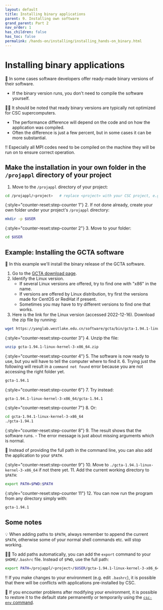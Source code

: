 ```yaml
---
layout: default
title: Installing binary applications
parent: 9. Installing own software
grand_parent: Part 2
nav_order: 1
has_children: false
has_toc: false
permalink: /hands-on/installing/installing_hands-on_binary.html
---
```


# Installing binary applications

💬 In some cases software developers offer ready-made binary versions of their software.

- If the binary version runs, you don't need to compile the software yourself.

☝🏻 It should be noted that ready binary versions are typically not optimized for CSC supercomputers.

- The performance difference will depend on the code and on how the application was compiled.
- Often the difference is just a few percent, but in some cases it can be more substantial.

‼️ Especially all MPI codes need to be compiled on the machine they will be run on to ensure correct operation.

## Make the installation in your own folder in the `/projappl` directory of your project

1. Move to the `/projappl` directory of your project:

```bash
cd /projappl/<project>   # replace <project> with your CSC project, e.g. project_2001234
```

{:style="counter-reset:step-counter 1"}
2. If not done already, create your own folder under your project's `/projappl` directory:

```bash
mkdir -p $USER
```

{:style="counter-reset:step-counter 2"}
3. Move to your folder:

```bash
cd $USER
```

## Example: Installing the GCTA software

💬 In this example we'll install the binary release of the GCTA software.

1. Go to the [GCTA download page](https://yanglab.westlake.edu.cn/software/gcta/#Download).
2. Identify the Linux version.
    - If several Linux versions are offered, try to find one with "x86" in the name.
    - If versions are offered by Linux distribution, try first the versions made for CentOS or RedHat if present.
    - Sometimes you may have to try different versions to find one that works.
3. Here is the link for the Linux version (accessed 2022-12-16). Download the zip file by running:

```bash
wget https://yanglab.westlake.edu.cn/software/gcta/bin/gcta-1.94.1-linux-kernel-3-x86_64.zip
```

{:style="counter-reset:step-counter 3"}
4. Unzip the file:

```bash
unzip gcta-1.94.1-linux-kernel-3-x86_64.zip
```

{:style="counter-reset:step-counter 4"}
5. The software is now ready to use, but you will have to tell the computer where to find it.
6. Trying just the following will result in a `command not found` error because you are not accessing the right folder yet.

```bash
gcta-1.94.1
```

{:style="counter-reset:step-counter 6"}
7. Try instead:

```bash
gcta-1.94.1-linux-kernel-3-x86_64/gcta-1.94.1
```

{:style="counter-reset:step-counter 7"}
8. Or:

```bash
cd gcta-1.94.1-linux-kernel-3-x86_64
./gcta-1.94.1
```

{:style="counter-reset:step-counter 8"}
9. The result shows that the software runs.
    - The error message is just about missing arguments which is normal.

💬 Instead of providing the full path in the command line, you can also add the application to your `$PATH`.

{:style="counter-reset:step-counter 9"}
10. Move to `./gcta-1.94.1-linux-kernel-3-x86_64` if not there yet.
11. Add the current working directory to `$PATH`:

```bash
export PATH=$PWD:$PATH
```

{:style="counter-reset:step-counter 11"}
12.  You can now run the program from any directory simply with:

```bash
gcta-1.94.1
```

## Some notes

💡 When adding paths to `$PATH`, always remember to append the current `$PATH`, otherwise some of your normal shell commands etc. will stop working.

☝🏻 To add paths automatically, you can add the `export` command to your `$HOME/.bashrc` file. Instead of `$PWD`, use the full path:

```bash
export PATH=/projappl/<project>/$USER/gcta-1.94.1-linux-kernel-3-x86_64:$PATH   # replace <project> with your CSC project, e.g. project_2001234
```

‼️ If you make changes to your environment (e.g. edit `.bashrc`), it is possible that there will be conflicts with applications pre-installed by CSC.

💭 If you encounter problems after modifying your environment, it is possible to restore it to the default state permanently or temporarily using the [`csc-env` command](https://docs.csc.fi/support/tutorials/using_csc_env/).
